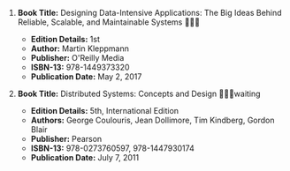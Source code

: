 1. **Book Title:** Designing Data-Intensive Applications: The Big Ideas Behind Reliable, Scalable, and Maintainable Systems 📒🔐✅
   - **Edition Details:** 1st
   - **Author:** Martin Kleppmann
   - **Publisher:** O'Reilly Media
   - **ISBN-13:** 978-1449373320
   - **Publication Date:** May 2, 2017

2. **Book Title:** Distributed Systems: Concepts and Design 📒🔐🚫waiting
   - **Edition Details:** 5th, International Edition
   - **Authors:** George Coulouris, Jean Dollimore, Tim Kindberg, Gordon Blair
   - **Publisher:** Pearson
   - **ISBN-13:** 978-0273760597, 978-1447930174
   - **Publication Date:** July 7, 2011
